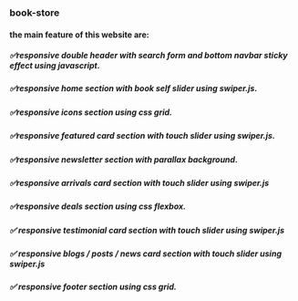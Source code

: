 ### book-store
#### the main feature of this website are:
#####  ✅responsive double header with search form and bottom navbar sticky effect using javascript.
#####  ✅responsive home section with book self slider using swiper.js.
#####  ✅responsive icons section using css grid.
#####  ✅responsive featured card section with touch slider using swiper.js.
#####  ✅responsive newsletter section with parallax background.
#####  ✅responsive arrivals card section with touch slider using swiper.js
#####  ✅responsive deals section using css flexbox.
#####  ✅ responsive testimonial card section with touch slider using swiper.js
#####  ✅ responsive  blogs / posts / news card section with touch slider using swiper.js
#####  ✅ responsive footer section using css grid.